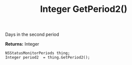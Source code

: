 ﻿---
uid: crmscript_ref_NSStatusMonitorPeriods_GetPeriod2
title: Integer GetPeriod2()
intellisense: NSStatusMonitorPeriods.GetPeriod2
keywords: NSStatusMonitorPeriods, GetPeriod2
so.topic: reference
---

Days in the second period

**Returns:** Integer


```crmscript
NSStatusMonitorPeriods thing;
Integer period2  = thing.GetPeriod2();
```


